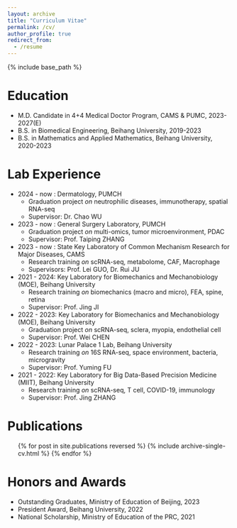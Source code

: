 ```yaml
---
layout: archive
title: "Curriculum Vitae"
permalink: /cv/
author_profile: true
redirect_from:
  - /resume
---
```

{% include base_path %}


Education
======
* M.D. Candidate in 4+4 Medical Doctor Program, CAMS & PUMC, 2023-2027(E)
* B.S. in Biomedical Engineering, Beihang University, 2019-2023
* B.S. in Mathematics and Applied Mathematics, Beihang University, 2020-2023
  
Lab Experience
======
* 2024 - now : Dermatology, PUMCH 
  * Graduation project _on_ neutrophilic diseases, immunotherapy, spatial RNA-seq
  * Supervisor: Dr. Chao WU
* 2023 - now : General Surgery Laboratory, PUMCH 
  * Graduation project _on_ multi-omics, tumor microenvironment, PDAC
  * Supervisor: Prof. Taiping ZHANG
* 2023 - now : State Key Laboratory of Common Mechanism Research for Major Diseases, CAMS 
  * Research training _on_ scRNA-seq, metabolome, CAF, Macrophage
  * Supervisors: Prof. Lei GUO, Dr. Rui JU
* 2021 - 2024: Key Laboratory for Biomechanics and Mechanobiology (MOE), Beihang University 
  * Research training _on_ biomechanics (macro and micro), FEA, spine, retina 
  * Supervisor: Prof. Jing JI
* 2022 - 2023: Key Laboratory for Biomechanics and Mechanobiology (MOE), Beihang University 
  * Graduation project _on_ scRNA-seq, sclera, myopia, endothelial cell
  * Supervisor: Prof. Wei CHEN
* 2022 - 2023: Lunar Palace 1 Lab, Beihang University
  * Research training _on_ 16S RNA-seq, space environment, bacteria, microgravity
  * Supervisor: Prof. Yuming FU
* 2021 - 2022: Key Laboratory for Big Data-Based Precision Medicine (MIIT), Beihang University
  * Research training _on_ scRNA-seq, T cell, COVID-19, immunology
  * Supervisor: Prof. Jing ZHANG

  

Publications
======
  <ul>{% for post in site.publications reversed %}
    {% include archive-single-cv.html %}
  {% endfor %}</ul>
  
  
Honors and Awards
======
* Outstanding Graduates, Ministry of Education of Beijing, 2023
* President Award, Beihang University, 2022
* National Scholarship, Ministry of Education of the PRC, 2021
